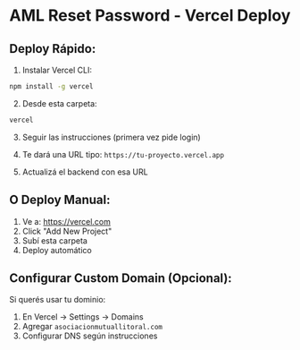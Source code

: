 # AML Reset Password - Vercel Deploy

## Deploy Rápido:

1. Instalar Vercel CLI:
```bash
npm install -g vercel
```

2. Desde esta carpeta:
```bash
vercel
```

3. Seguir las instrucciones (primera vez pide login)

4. Te dará una URL tipo: `https://tu-proyecto.vercel.app`

5. Actualizá el backend con esa URL

## O Deploy Manual:

1. Ve a: https://vercel.com
2. Click "Add New Project"
3. Subí esta carpeta
4. Deploy automático

## Configurar Custom Domain (Opcional):

Si querés usar tu dominio:
1. En Vercel → Settings → Domains
2. Agregar `asociacionmutuallitoral.com`
3. Configurar DNS según instrucciones

